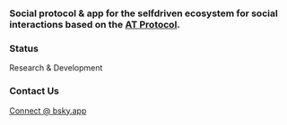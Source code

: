 ### Social protocol & app for the selfdriven ecosystem for social interactions based on the [AT Protocol](https://atproto.com).

### Status
Research & Development

### Contact Us
[Connect @ bsky.app](https://bsky.app/profile/markbyers.selfdriven.social)

